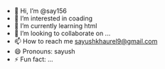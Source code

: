 - 👋 Hi, I’m @say156
- 👀 I’m interested in coading
- 🌱 I’m currently learning html
- 💞️ I’m looking to collaborate on ...
- 📫 How to reach me sayushkhaurel9@gmail.com
- 😄 Pronouns: sayush
- ⚡ Fun fact: ...

<!---
say156/say156 is a ✨ special ✨ repository because its `README.md` (this file) appears on your GitHub profile.
You can click the Preview link to take a look at your changes.
--->
